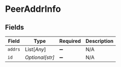 # PeerAddrInfo


## Fields

| Field              | Type               | Required           | Description        |
| ------------------ | ------------------ | ------------------ | ------------------ |
| `addrs`            | List[*Any*]        | :heavy_minus_sign: | N/A                |
| `id`               | *Optional[str]*    | :heavy_minus_sign: | N/A                |